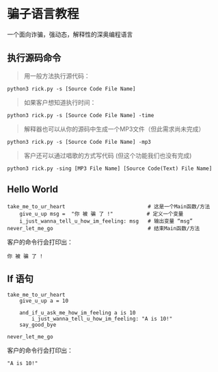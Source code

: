 # 骗子语言教程
一个面向诈骗，强动态，解释性的深奥编程语言

## 执行源码命令
> 用一般方法执行源代码：
```
python3 rick.py -s [Source Code File Name]
```
> 如果客户想知道执行时间：
```
python3 rick.py -s [Source Code File Name] -time
```
> 解释器也可以从你的源码中生成一个MP3文件（但此需求尚未完成）
```
python3 rick.py -s [Source Code File Name] -mp3
```
> 客户还可以通过唱歌的方式写代码 (但这个功能我们也没有完成)
```
python3 rick.py -sing [MP3 File Name] [Source Code(Text) File Name]
```


## Hello World
```
take_me_to_ur_heart                           # 这是一个Main函数/方法
    give_u_up msg =  "你 被 骗 了 !"           # 定义一个变量
    i_just_wanna_tell_u_how_im_feeling: msg   # 输出变量 “msg”
never_let_me_go                               # 结束Main函数/方法
```
客户的命令行会打印出：
```
你 被 骗 了 !
```

## If 语句
```
take_me_to_ur_heart
    give_u_up a = 10

    and_if_u_ask_me_how_im_feeling a is 10
        i_just_wanna_tell_u_how_im_feeling: "A is 10!"
    say_good_bye

never_let_me_go
```
客户的命令行会打印出：
```
"A is 10!"
```
